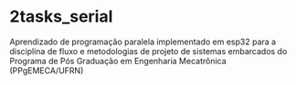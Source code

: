 # 2tasks_serial
Aprendizado de programação paralela implementado em esp32 para a disciplina de fluxo e metodologias de projeto de sistemas embarcados do Programa de Pós Graduação em Engenharia Mecatrônica (PPgEMECA/UFRN)
